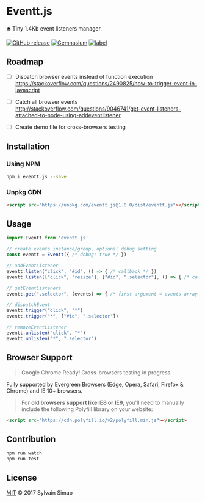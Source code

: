 # Eventt.js

🛎️ Tiny 1.4Kb event listeners manager.


[![GitHub release](https://img.shields.io/github/release/qubyte/rubidium.svg)](https://github.com/maoosi/eventt.js) [![Gemnasium](https://img.shields.io/gemnasium/mathiasbynens/he.svg)](https://github.com/maoosi/eventt.js) [![label](https://img.shields.io/github/issues-raw/badges/shields/website.svg)](https://github.com/maoosi/eventt.js)


## Roadmap

- [ ] Dispatch browser events instead of function execution https://stackoverflow.com/questions/2490825/how-to-trigger-event-in-javascript
- [ ] Catch all browser events http://stackoverflow.com/questions/9046741/get-event-listeners-attached-to-node-using-addeventlistener
- [ ] Create demo file for cross-browsers testing


## Installation

### Using NPM

```bash
npm i eventt.js --save
```

### Unpkg CDN

```html
<script src="https://unpkg.com/eventt.js@1.0.0/dist/eventt.js"></script>
```


## Usage

```javascript
import Eventt from 'eventt.js'

// create events instance/group, optional debug setting
const eventt = Eventt({ /* debug: true */ })

// addEventListener
eventt.listen("click", "#id", () => { /* callback */ })
eventt.listen(["click", "resize"], ["#id", ".selector"], () => { /* callback */ }, { /* opts */ })

// getEventListeners
eventt.get(".selector", (events) => { /* first argument = events array */ })

// dispatchEvent
eventt.trigger("click", "*")
eventt.trigger("*", ["#id", ".selector"])

// removeEventListener
eventt.unlisten("click", "*")
eventt.unlisten("*", ".selector")
```


## Browser Support

> Google Chrome Ready! Cross-browsers testing in progress.

Fully supported by Evergreen Browsers (Edge, Opera, Safari, Firefox & Chrome) and IE 10+ browsers.

> For **old browsers support like IE8 or IE9**, you'll need to manually include the following Polyfill library on your website:
>
```html
<script src="https://cdn.polyfill.io/v2/polyfill.min.js"></script>
```


## Contribution

```bash
npm run watch
npm run test
```


## License

[MIT](https://github.com/maoosi/eventt.js/blob/master/LICENSE.md) © 2017 Sylvain Simao
